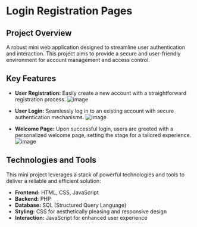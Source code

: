 # Login Registration Pages
## Project Overview
A  robust mini web application designed to streamline user authentication and interaction. This project aims to provide a secure and user-friendly environment for account management and access control.

## Key Features

- **User Registration:** Easily create a new account with a straightforward registration process.
![image](https://github.com/elmahygurl/-Login-Registration-Pages/assets/97133077/aa573fb7-1427-4836-86c0-66c68b8416ec)

- **User Login:** Seamlessly log in to an existing account with secure authentication mechanisms.
 ![image](https://github.com/elmahygurl/-Login-Registration-Pages/assets/97133077/e21e094b-f119-4257-b802-0ab51f772998)
- **Welcome Page:** Upon successful login, users are greeted with a personalized welcome page, setting the stage for a tailored experience.
![image](https://github.com/elmahygurl/-Login-Registration-Pages/assets/97133077/e3c4c86f-c286-4a79-917a-ea06beebf425)


## Technologies and Tools

This mini project leverages a stack of powerful technologies and tools to deliver a reliable and efficient solution:

- **Frontend:** HTML, CSS, JavaScript
- **Backend:** PHP
- **Database:** SQL (Structured Query Language)
- **Styling:** CSS for aesthetically pleasing and responsive design
- **Interaction:** JavaScript for enhanced user experience




